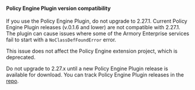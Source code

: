 #### Policy Engine Plugin version compatibility

If you use the Policy Engine Plugin, do not upgrade to 2.27.1. Current Policy Engine Plugin releases (v.0.1.6 and lower) are not compatible with 2.27.1. The plugin can cause issues where some of the Armory Enterprise services fail to start with a `NoClassDefFoundError` error.

This issue does not affect the Policy Engine extension project, which is deprecated.

Do not upgrade to 2.27.x until a new Policy Engine Plugin release is available for download. You can track Policy Engine Plugin releases in the [repo](https://github.com/armory-plugins/policy-engine-releases/releases).
